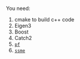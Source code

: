 You need:

 1. cmake to build c++ code
 2. Eigen3
 3. Boost
 4. Catch2 
 5. [`pf`](https://github.com/tbrown122387/pf)
 6. [`ssme`](https://github.com/tbrown122387/ssme)

